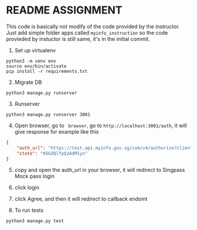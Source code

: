 # README ASSIGNMENT

This code is basically not modify of the code provided by the instructor. Just add simple folder apps called `myinfo_instruction` so the code provieded by instuctor is still same, it's in the initial commit.

1. Set up virtualenv

```shell
python3 -m venv env
source env/bin/activate
pip install -r requirements.txt
```

2. Migrate DB

```shell
python3 manage.py runserver
```

3. Runserver

```shell
python3 manage.py runserver 3001
````


4. Open browser, go to ` browser`, go to `http://localhost:3001/auth`, it will give response for example like this

```json
{
    "auth_url": "https://test.api.myinfo.gov.sg/com/v4/authorize?client_id=STG-...",
    "state": "K6GdQlfpQzAdM1yn"
}
```

5. copy and open the auth_url in your browser, it will redirect to Singpass Mock pass login
6. click login 
7. click Agree, and then it will redirect to callback endoint

8. To run tests
```shell
python3 manage.py test
```